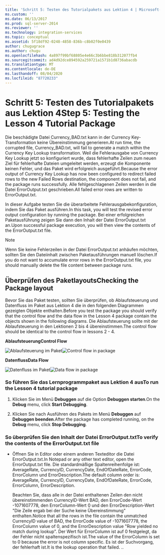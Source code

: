 ```yaml
---
title: 'Schritt 5: Testen des Tutorialpakets aus Lektion 4 | Microsoft-Dokumentation'
ms.custom: ''
ms.date: 06/13/2017
ms.prod: sql-server-2014
ms.reviewer: ''
ms.technology: integration-services
ms.topic: conceptual
ms.assetid: 5f18df92-0248-4858-836b-c8b02f0e0439
author: chugugrace
ms.author: chugu
ms.openlocfilehash: 4a897f99bf68805e4e66c3b6bbe818b312077fb4
ms.sourcegitcommit: ad4d92dce894592a259721a1571b1d8736abacdb
ms.translationtype: MT
ms.contentlocale: de-DE
ms.lasthandoff: 08/04/2020
ms.locfileid: "87720233"
---
```

# <a name="step-5-testing-the-lesson-4-tutorial-package"></a><span data-ttu-id="8a03d-102">Schritt 5: Testen des Tutorialpakets aus Lektion 4</span><span class="sxs-lookup"><span data-stu-id="8a03d-102">Step 5: Testing the Lesson 4 Tutorial Package</span></span>
  <span data-ttu-id="8a03d-103">Die beschädigte Datei Currency_BAD.txt kann in der Currency Key-Transformation keine Übereinstimmung generieren.</span><span class="sxs-lookup"><span data-stu-id="8a03d-103">At run time, the corrupted file, Currency_BAD.txt, will fail to generate a match within the Currency Key Lookup transformation.</span></span> <span data-ttu-id="8a03d-104">Weil die Fehlerausgabe von Currency Key Lookup jetzt so konfiguriert wurde, dass fehlerhafte Zeilen zum neuen Ziel für fehlerhafte Dateien umgeleitet werden, erzeugt die Komponente keinen Fehler, und das Paket wird erfolgreich ausgeführt.</span><span class="sxs-lookup"><span data-stu-id="8a03d-104">Because the error output of Currency Key Lookup has now been configured to redirect failed rows to the new Failed Rows destination, the component does not fail, and the package runs successfully.</span></span> <span data-ttu-id="8a03d-105">Alle fehlgeschlagenen Zeilen werden in die Datei ErrorOutput.txt geschrieben.</span><span class="sxs-lookup"><span data-stu-id="8a03d-105">All failed error rows are written to ErrorOutput.txt.</span></span>  
  
 <span data-ttu-id="8a03d-106">In dieser Aufgabe testen Sie die überarbeitete Fehlerausgabekonfiguration, indem Sie das Paket ausführen.</span><span class="sxs-lookup"><span data-stu-id="8a03d-106">In this task, you will test the revised error output configuration by running the package.</span></span> <span data-ttu-id="8a03d-107">Bei einer erfolgreichen Paketausführung zeigen Sie dann den Inhalt der Datei ErrorOutput.txt an.</span><span class="sxs-lookup"><span data-stu-id="8a03d-107">Upon successful package execution, you will then view the contents of the ErrorOutput.txt file.</span></span>  
  
> [!NOTE]  
>  <span data-ttu-id="8a03d-108">Wenn Sie keine Fehlerzeilen in der Datei ErrorOutput.txt anhäufen möchten, sollten Sie den Dateiinhalt zwischen Paketausführungen manuell löschen.</span><span class="sxs-lookup"><span data-stu-id="8a03d-108">If you do not want to accumulate error rows in the ErrorOutput.txt file, you should manually delete the file content between package runs.</span></span>  
  
## <a name="checking-the-package-layout"></a><span data-ttu-id="8a03d-109">Überprüfen des Paketlayouts</span><span class="sxs-lookup"><span data-stu-id="8a03d-109">Checking the Package layout</span></span>  
 <span data-ttu-id="8a03d-110">Bevor Sie das Paket testen, sollten Sie überprüfen, ob Ablaufsteuerung und Datenfluss im Paket aus Lektion 4 die in den folgenden Diagrammen gezeigten Objekte enthalten.</span><span class="sxs-lookup"><span data-stu-id="8a03d-110">Before you test the package you should verify that the control flow and the data flow in the Lesson 4 package contain the objects shown in the following diagrams.</span></span> <span data-ttu-id="8a03d-111">Die Ablaufsteuerung sollte mit der Ablaufsteuerung in den Lektionen 2 bis 4 übereinstimmen.</span><span class="sxs-lookup"><span data-stu-id="8a03d-111">The control flow should be identical to the control flow in lessons 2 - 4.</span></span>  
  
 <span data-ttu-id="8a03d-112">**Ablaufsteuerung**</span><span class="sxs-lookup"><span data-stu-id="8a03d-112">**Control Flow**</span></span>  
  
 <span data-ttu-id="8a03d-113">![Ablaufsteuerung im Paket](../../2014/tutorials/media/task4lesson2control.gif "Ablaufsteuerung im Paket")</span><span class="sxs-lookup"><span data-stu-id="8a03d-113">![Control flow in package](../../2014/tutorials/media/task4lesson2control.gif "Control flow in package")</span></span>  
  
 <span data-ttu-id="8a03d-114">**Datenfluss**</span><span class="sxs-lookup"><span data-stu-id="8a03d-114">**Data Flow**</span></span>  
  
 <span data-ttu-id="8a03d-115">![Datenfluss im Paket](../../2014/tutorials/media/task5lesson5data.gif "Datenfluss im Paket")</span><span class="sxs-lookup"><span data-stu-id="8a03d-115">![Data flow in package](../../2014/tutorials/media/task5lesson5data.gif "Data flow in package")</span></span>  
  
### <a name="to-run-the-lesson-4-tutorial-package"></a><span data-ttu-id="8a03d-116">So führen Sie das Lernprogrammpaket aus Lektion 4 aus</span><span class="sxs-lookup"><span data-stu-id="8a03d-116">To run the Lesson 4 tutorial package</span></span>  
  
1.  <span data-ttu-id="8a03d-117">Klicken Sie im Menü **Debuggen** auf die Option **Debuggen starten**.</span><span class="sxs-lookup"><span data-stu-id="8a03d-117">On the **Debug** menu, click **Start Debugging**.</span></span>  
  
2.  <span data-ttu-id="8a03d-118">Klicken Sie nach Ausführen des Pakets im Menü **Debuggen** auf **Debuggen beenden**.</span><span class="sxs-lookup"><span data-stu-id="8a03d-118">After the package has completed running, on the **Debug** menu, click **Stop Debugging**.</span></span>  
  
### <a name="to-verify-the-contents-of-the-erroroutputtxt-file"></a><span data-ttu-id="8a03d-119">So überprüfen Sie den Inhalt der Datei ErrorOutput.txt</span><span class="sxs-lookup"><span data-stu-id="8a03d-119">To verify the contents of the ErrorOutput.txt file</span></span>  
  
-   <span data-ttu-id="8a03d-120">Öffnen Sie in Editor oder einem anderen Texteditor die Datei ErrorOutput.txt.</span><span class="sxs-lookup"><span data-stu-id="8a03d-120">In Notepad or any other text editor, open the ErrorOutput.txt file.</span></span> <span data-ttu-id="8a03d-121">Die standardmäßige Spaltenreihenfolge ist: AverageRate, CurrencyID, CurrencyDate, EndOfDateRate, ErrorCode, ErrorColumn und ErrorDescription.</span><span class="sxs-lookup"><span data-stu-id="8a03d-121">The default column order is: AverageRate, CurrencyID, CurrencyDate, EndOfDateRate, ErrorCode, ErrorColumn, ErrorDescription.</span></span>  
  
     <span data-ttu-id="8a03d-122">Beachten Sie, dass alle in der Datei enthaltenen Zeilen den nicht übereinstimmenden CurrencyID-Wert BAD, den ErrorCode-Wert -1071607778, den ErrorColumn-Wert 0 und den ErrorDescription-Wert "Die Zeile ergab bei der Suche keine Übereinstimmung" enthalten.</span><span class="sxs-lookup"><span data-stu-id="8a03d-122">Notice that all the rows in the file contain the unmatched CurrencyID value of BAD, the ErrorCode value of -1071607778, the ErrorColumn value of 0, and the ErrorDescription value "Row yielded no match during lookup".</span></span> <span data-ttu-id="8a03d-123">Der Wert für ErrorColumn ist auf 0 festgelegt, da der Fehler nicht spaltenspezifisch ist.</span><span class="sxs-lookup"><span data-stu-id="8a03d-123">The value of the ErrorColumn is set to 0 because the error is not column specific.</span></span> <span data-ttu-id="8a03d-124">Es ist der Suchvorgang, der fehlerhaft ist.</span><span class="sxs-lookup"><span data-stu-id="8a03d-124">It is the lookup operation that failed.</span></span> <span data-ttu-id="8a03d-125">.</span><span class="sxs-lookup"><span data-stu-id="8a03d-125">.</span></span>  
  
  
